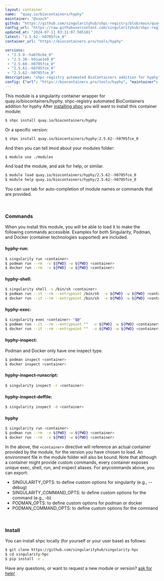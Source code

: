 ```yaml
---
layout: container
name:  "quay.io/biocontainers/hyphy"
maintainer: "@vsoch"
github: "https://github.com/singularityhub/shpc-registry/blob/main/quay.io/biocontainers/hyphy/container.yaml"
config_url: "https://raw.githubusercontent.com/singularityhub/shpc-registry/main/quay.io/biocontainers/hyphy/container.yaml"
updated_at: "2024-07-11 03:31:07.565181"
latest: "2.5.62--h0705fce_0"
container_url: "https://biocontainers.pro/tools/hyphy"

versions:
 - "2.5.9--ha076c6e_0"
 - "2.5.38--h91ae1e9_0"
 - "2.5.60--h0705fce_0"
 - "2.5.61--h0705fce_0"
 - "2.5.62--h0705fce_0"
description: "shpc-registry automated BioContainers addition for hyphy"
config: {"url": "https://biocontainers.pro/tools/hyphy", "maintainer": "@vsoch", "description": "shpc-registry automated BioContainers addition for hyphy", "latest": {"2.5.62--h0705fce_0": "sha256:30c12f7c985c372db8296c8eba88e27ecdd98bf7c07da23210265cd379128e41"}, "tags": {"2.5.9--ha076c6e_0": "sha256:a84936a03479d9782d991344e44db9539804065e04d9c6850ae911c068b723d3", "2.5.38--h91ae1e9_0": "sha256:9f943f4c5c10e4017da77ede652df4b920858fcdc9926a077b426b4fbad18d2a", "2.5.60--h0705fce_0": "sha256:b670b6db8c9eca3d1ff98cfe570b2be953c7bfa2de0abbfb10638d6a16ff9dc3", "2.5.61--h0705fce_0": "sha256:8e61391e27896771fee920c536a432afb3082a088256388f0f8c57a149276505", "2.5.62--h0705fce_0": "sha256:30c12f7c985c372db8296c8eba88e27ecdd98bf7c07da23210265cd379128e41"}, "docker": "quay.io/biocontainers/hyphy"}
---
```


This module is a singularity container wrapper for quay.io/biocontainers/hyphy.
shpc-registry automated BioContainers addition for hyphy
After [installing shpc](#install) you will want to install this container module:


```bash
$ shpc install quay.io/biocontainers/hyphy
```

Or a specific version:

```bash
$ shpc install quay.io/biocontainers/hyphy:2.5.62--h0705fce_0
```

And then you can tell lmod about your modules folder:

```bash
$ module use ./modules
```

And load the module, and ask for help, or similar.

```bash
$ module load quay.io/biocontainers/hyphy/2.5.62--h0705fce_0
$ module help quay.io/biocontainers/hyphy/2.5.62--h0705fce_0
```

You can use tab for auto-completion of module names or commands that are provided.

<br>

### Commands

When you install this module, you will be able to load it to make the following commands accessible.
Examples for both Singularity, Podman, and Docker (container technologies supported) are included.

#### hyphy-run:

```bash
$ singularity run <container>
$ podman run --rm  -v ${PWD} -w ${PWD} <container>
$ docker run --rm  -v ${PWD} -w ${PWD} <container>
```

#### hyphy-shell:

```bash
$ singularity shell -s /bin/sh <container>
$ podman run --it --rm --entrypoint /bin/sh  -v ${PWD} -w ${PWD} <container>
$ docker run --it --rm --entrypoint /bin/sh  -v ${PWD} -w ${PWD} <container>
```

#### hyphy-exec:

```bash
$ singularity exec <container> "$@"
$ podman run --it --rm --entrypoint ""  -v ${PWD} -w ${PWD} <container> "$@"
$ docker run --it --rm --entrypoint ""  -v ${PWD} -w ${PWD} <container> "$@"
```

#### hyphy-inspect:

Podman and Docker only have one inspect type.

```bash
$ podman inspect <container>
$ docker inspect <container>
```

#### hyphy-inspect-runscript:

```bash
$ singularity inspect -r <container>
```

#### hyphy-inspect-deffile:

```bash
$ singularity inspect -d <container>
```



#### hyphy

```bash
$ singularity run <container>
$ podman run --rm  -v ${PWD} -w ${PWD} <container>
$ docker run --rm  -v ${PWD} -w ${PWD} <container>
```


In the above, the `<container>` directive will reference an actual container provided
by the module, for the version you have chosen to load. An environment file in the
module folder will also be bound. Note that although a container
might provide custom commands, every container exposes unique exec, shell, run, and
inspect aliases. For anycommands above, you can export:

 - SINGULARITY_OPTS: to define custom options for singularity (e.g., --debug)
 - SINGULARITY_COMMAND_OPTS: to define custom options for the command (e.g., -b)
 - PODMAN_OPTS: to define custom options for podman or docker
 - PODMAN_COMMAND_OPTS: to define custom options for the command

<br>

### Install

You can install shpc locally (for yourself or your user base) as follows:

```bash
$ git clone https://github.com/singularityhub/singularity-hpc
$ cd singularity-hpc
$ pip install -e .
```

Have any questions, or want to request a new module or version? [ask for help!](https://github.com/singularityhub/singularity-hpc/issues)